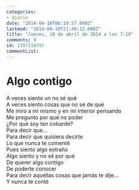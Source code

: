 ```yaml
---
categories:
- diario
date: "2014-04-10T06:19:57.000Z"
lastmod: "2014-04-10T21:40:32.000Z"
title: "Jueves, 10 de abril de 2014 a las 7:19"
comments: 0
id: 1397110797
commentList:
---
```


Algo contigo  
=========  
  
A veces siento un no sé qué  
A veces siento cosas que no sé de qué   
Me miro a mi mismo y en mi interior pensando  
Me pregunto por qué no poder  
¿Por qué soy tan cobarde?  
Para decir que...  
Para decir que quisiera decirte  
Lo que nunca te comenté   
Pues siento algo extraño  
Algo siento y no sé por qué   
De querer algo contigo  
De poderte conocer  
Para decir aquellas cosas que jamás te dije...  
Y nunca te conté